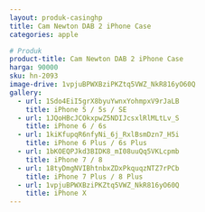 ```yaml
---
layout: produk-casinghp
title: Cam Newton DAB 2 iPhone Case
categories: apple

# Produk
product-title: Cam Newton DAB 2 iPhone Case
harga: 90000
sku: hn-2093
image-drive: 1vpjuBPWXBziPKZtq5VWZ_NkR816yO60Q
gallery:
  - url: 1Sdo4EiI5grX8byuYwnxYohmpxV9rJaLB
    title: iPhone 5 / 5s / SE
  - url: 1JQoHBcJCOkxpwZ5NDIJcsxlRlMLtLv_S
    title: iPhone 6 / 6s
  - url: 1kiKfupqR6nfyNi_6j_RxlBsmDzn7_H5i
    title: iPhone 6 Plus / 6s Plus
  - url: 1bKOEQPJkd3BIDK8_mI08uuQq5VKLcpmb
    title: iPhone 7 / 8
  - url: 18tyDmgNVIBhtnbxZDxPkquqzNTZ7rPCb
    title: iPhone 7 Plus / 8 Plus
  - url: 1vpjuBPWXBziPKZtq5VWZ_NkR816yO60Q
    title: iPhone X
---
```

